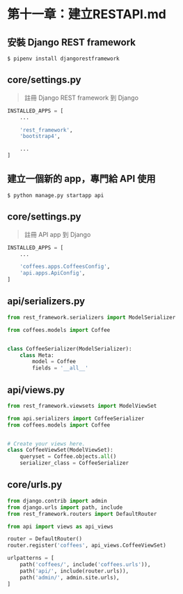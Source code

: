 # 第十一章：建立RESTAPI.md

## 安裝 Django REST framework

```shell
$ pipenv install djangorestframework
```

## core/settings.py

> 註冊 Django REST framework 到 Django

```python
INSTALLED_APPS = [
    ...

    'rest_framework',
    'bootstrap4',

    ...
]
```

## 建立一個新的 app，專門給 API 使用

```shell
$ python manage.py startapp api
```

## core/settings.py

> 註冊 API app 到 Django

```python
INSTALLED_APPS = [
    ...

    'coffees.apps.CoffeesConfig',
    'api.apps.ApiConfig',
]
```

## api/serializers.py

```python
from rest_framework.serializers import ModelSerializer

from coffees.models import Coffee


class CoffeeSerializer(ModelSerializer):
    class Meta:
        model = Coffee
        fields = '__all__'
```

## api/views.py

```python
from rest_framework.viewsets import ModelViewSet

from api.serializers import CoffeeSerializer
from coffees.models import Coffee


# Create your views here.
class CoffeeViewSet(ModelViewSet):
    queryset = Coffee.objects.all()
    serializer_class = CoffeeSerializer
```

## core/urls.py

```python
from django.contrib import admin
from django.urls import path, include
from rest_framework.routers import DefaultRouter

from api import views as api_views

router = DefaultRouter()
router.register('coffees', api_views.CoffeeViewSet)

urlpatterns = [
    path('coffees/', include('coffees.urls')),
    path('api/', include(router.urls)),
    path('admin/', admin.site.urls),
]
```
